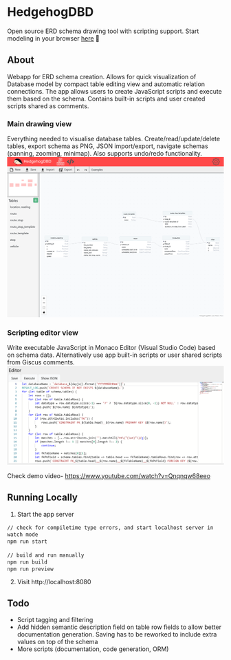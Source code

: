 # HedgehogDBD

Open source ERD schema drawing tool with scripting support. Start modeling in your browser [here](https://oskar-anderson.github.io/HedgehogDBD) 📐

## About
Webapp for ERD schema creation. Allows for quick visualization of Database model by compact table editing view and automatic relation connections. The app allows users to create JavaScript scripts and execute them based on the schema. Contains built-in scripts and user created scripts shared as comments.

### Main drawing view
Everything needed to visualise database tables. Create/read/update/delete tables, export schema as PNG, JSON import/export, navigate schemas (panning, zooming, minimap). Also supports undo/redo functionality.
![Drawing view](./doc/img/drawing_view.png)


### Scripting editor view
Write executable JavaScript in Monaco Editor (Visual Studio Code) based on schema data. Alternatively use app built-in scripts or user shared scripts from Giscus comments.
![Scripting editor view](./doc/img/scripting_editor_view.png)

Check demo video- https://www.youtube.com/watch?v=Qnqnqw68eeo

## Running Locally

1. Start the app server
```
// check for compiletime type errors, and start localhost server in watch mode
npm run start

// build and run manually
npm run build
npm run preview
```

2. Visit http://localhost:8080

## Todo
* Script tagging and filtering
* Add hidden semantic description field on table row fields to allow better documentation generation. Saving has to be reworked to include extra values on top of the schema
* More scripts (documentation, code generation, ORM)
